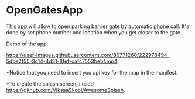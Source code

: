 # OpenGatesApp

This app will allow to open parking barrier gate by automatic phone call. 
It's done by set phone number and location when you get closer to the gate.


Demo of the app:

https://user-images.githubusercontent.com/80771260/222978494-5dbe2f55-3c14-4d51-8fef-cafc7553bebf.mp4


*Notice that you need to insert you api key for the map in the manifest.

*To create the splash screen, i used https://github.com/ViksaaSkool/AwesomeSplash.




